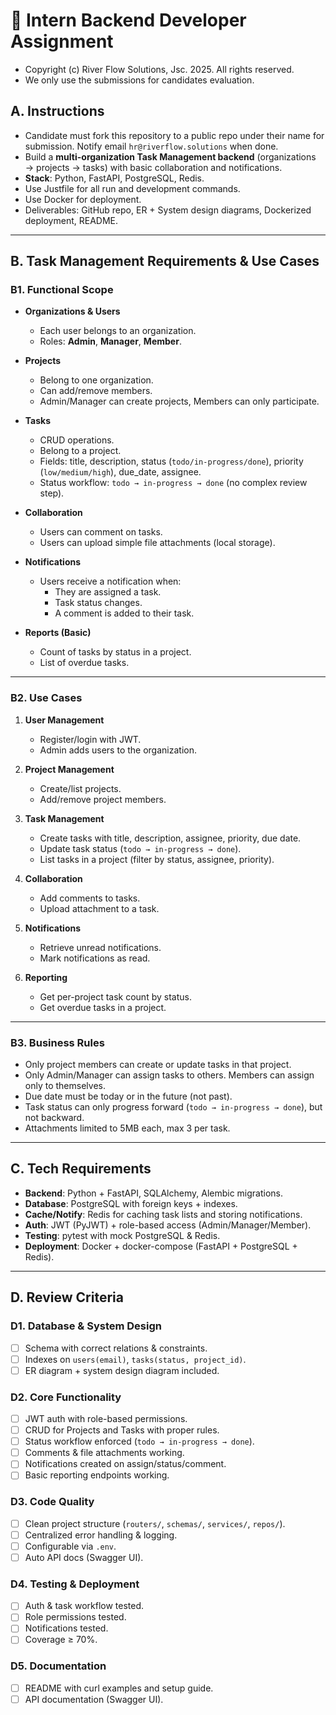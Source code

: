 # 📑 Intern Backend Developer Assignment

- Copyright (c) River Flow Solutions, Jsc. 2025. All rights reserved.
- We only use the submissions for candidates evaluation.

## **A. Instructions**
- Candidate must fork this repository to a public repo under their name for submission. Notify email `hr@riverflow.solutions` when done.
- Build a **multi-organization Task Management backend** (organizations → projects → tasks) with basic collaboration and notifications.  
- **Stack**: Python, FastAPI, PostgreSQL, Redis.  
- Use Justfile for all run and development commands.
- Use Docker for deployment.
- Deliverables: GitHub repo, ER + System design diagrams, Dockerized deployment, README. 

---

## **B. Task Management Requirements & Use Cases**

### **B1. Functional Scope**
- **Organizations & Users**
  - Each user belongs to an organization.  
  - Roles: **Admin**, **Manager**, **Member**.  

- **Projects**
  - Belong to one organization.  
  - Can add/remove members.  
  - Admin/Manager can create projects, Members can only participate.  

- **Tasks**
  - CRUD operations.  
  - Belong to a project.  
  - Fields: title, description, status (`todo/in-progress/done`), priority (`low/medium/high`), due_date, assignee.  
  - Status workflow: `todo → in-progress → done` (no complex review step).  

- **Collaboration**
  - Users can comment on tasks.  
  - Users can upload simple file attachments (local storage).  

- **Notifications**
  - Users receive a notification when:  
    - They are assigned a task.  
    - Task status changes.  
    - A comment is added to their task.  

- **Reports (Basic)**
  - Count of tasks by status in a project.  
  - List of overdue tasks.  

---

### **B2. Use Cases**
1. **User Management**
   - Register/login with JWT.  
   - Admin adds users to the organization.  

2. **Project Management**
   - Create/list projects.  
   - Add/remove project members.  

3. **Task Management**
   - Create tasks with title, description, assignee, priority, due date.  
   - Update task status (`todo → in-progress → done`).  
   - List tasks in a project (filter by status, assignee, priority).  

4. **Collaboration**
   - Add comments to tasks.  
   - Upload attachment to a task.  

5. **Notifications**
   - Retrieve unread notifications.  
   - Mark notifications as read.  

6. **Reporting**
   - Get per-project task count by status.  
   - Get overdue tasks in a project.  

---

### **B3. Business Rules**
- Only project members can create or update tasks in that project.  
- Only Admin/Manager can assign tasks to others. Members can assign only to themselves.  
- Due date must be today or in the future (not past).  
- Task status can only progress forward (`todo → in-progress → done`), but not backward.  
- Attachments limited to 5MB each, max 3 per task.  

---

## **C. Tech Requirements**
- **Backend**: Python + FastAPI, SQLAlchemy, Alembic migrations.  
- **Database**: PostgreSQL with foreign keys + indexes.  
- **Cache/Notify**: Redis for caching task lists and storing notifications.  
- **Auth**: JWT (PyJWT) + role-based access (Admin/Manager/Member).  
- **Testing**: pytest with mock PostgreSQL & Redis.  
- **Deployment**: Docker + docker-compose (FastAPI + PostgreSQL + Redis).  

---

## **D. Review Criteria**

### **D1. Database & System Design**
- [ ] Schema with correct relations & constraints.  
- [ ] Indexes on `users(email)`, `tasks(status, project_id)`.  
- [ ] ER diagram + system design diagram included.  

### **D2. Core Functionality**
- [ ] JWT auth with role-based permissions.  
- [ ] CRUD for Projects and Tasks with proper rules.  
- [ ] Status workflow enforced (`todo → in-progress → done`).  
- [ ] Comments & file attachments working.  
- [ ] Notifications created on assign/status/comment.  
- [ ] Basic reporting endpoints working.  

### **D3. Code Quality**
- [ ] Clean project structure (`routers/`, `schemas/`, `services/`, `repos/`).  
- [ ] Centralized error handling & logging.  
- [ ] Configurable via `.env`.  
- [ ] Auto API docs (Swagger UI).  

### **D4. Testing & Deployment**
- [ ] Auth & task workflow tested.  
- [ ] Role permissions tested.  
- [ ] Notifications tested.  
- [ ] Coverage ≥ 70%.  

### **D5. Documentation**
- [ ] README with curl examples and setup guide.  
- [ ] API documentation (Swagger UI).  
